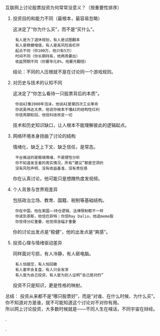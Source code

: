 互联网上讨论股票投资为何常常没意义？（按重要性排序）

1. 投资目的和能力不同（最根本，最容易忽略）

    这决定了“你为什么买”，而不是“买什么”。

        有人是为了退休规划，有人是试图翻本  
        有人是稳健增值，有人是高风险高杠杆  
        起点不同（你100万，他只有5万）  
        时间不同（你长期持有，他两周要出）  
        收益预期不同（你要年化8%，他要月翻倍）

    结论：不同的人压根就不是在讨论同一个游戏规则。

2. 对历史与技术的认知不同

    这决定了“你怎么看待一只股票背后的本质”。

        你说AI像2000年泡沫，他说AI是第四次工业革命  
        你说英伟达太贵，他说你根本不懂AI的结构性红利  
        你信周期轮回，他信科技改变一切

    技术和历史知识缺口，让人根本不能理解彼此的逻辑起点。

3. 网络环境本身扭曲了讨论的结构

    情绪化、缺乏上下文、缺乏信任，是常态。

        平台推送的是极端情绪，不是理性分析  
        你不知道发言者的真实情况，所有“建议”都是空洞的  
        没有风险声明、没有收益基准、没有责任感

    你在认真讨论，他可能只是想蹭热度发视频。

4. 个人背景与世界观差异

    包括政治立场、教育、国籍、税制等基础结构。

        你在中国，他在美国——持仓逻辑、法律限制都不一样  
        你读凯恩斯，他信巴菲特；你信Ray Dalio，他追meme股  
        你觉得分红重要，他觉得涨幅才重要

    你的讨论出发点是“稳健”，他的出发点是“爽感”。

5. 投资心理与情绪驱动差异

    同样面对亏损，有人冷静，有人砸电脑。

        有人怕踏空，有人怕回撤  
        有人套牢会复盘，有人只会发泄  
        有人是为自己投资，有人是为别人证明“自己是对的”

    投资不只是知识，更是性格的映射。


总结：
投资从来都不是“哪只股票好”，而是“对谁、在什么时候、为什么买”。  
你不知道对方是谁，就不可能知道这个讨论对不对你有用。  
所以网上讨论投资，大多数时候就是——不同人生在喊话，不同宇宙在辩经。

.

.
